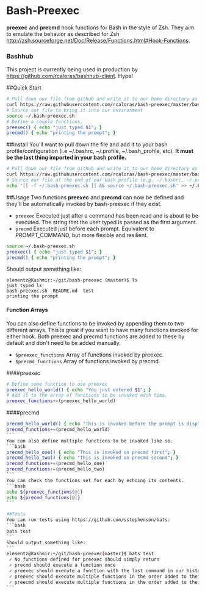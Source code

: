 Bash-Preexec
============

**preexec** and **precmd** hook functions for Bash in the style of Zsh. They aim to emulate the behavior as described for Zsh http://zsh.sourceforge.net/Doc/Release/Functions.html#Hook-Functions.

### Bashhub
This project is currently being used in production by https://github.com/rcaloras/bashhub-client. Hype!

##Quick Start
```bash
# Pull down our file from github and write it to our home directory as a hidden file.
curl https://raw.githubusercontent.com/rcaloras/bash-preexec/master/bash-preexec.sh > ~/.bash-preexec.sh
# Source our file to bring it into our environment
source ~/.bash-preexec.sh
# Define a couple functions.
preexec() { echo "just typed $1"; }
precmd() { echo "printing the prompt"; }
```

##Install
You'll want to pull down the file and add it to your bash profile/configuration (i.e ~/.bashrc, ~/.profile, ~/.bash_profile, etc). **It must be the last thing imported in your bash profile.**
```bash
# Pull down our file from github and write it to our home directory as a hidden file.
curl https://raw.githubusercontent.com/rcaloras/bash-preexec/master/bash-preexec.sh > ~/.bash-preexec.sh
# Source our file at the end of our bash profile (e.g. ~/.bashrc, ~/.profile, or ~/.bash_profile)
echo '[[ -f ~/.bash-preexec.sh ]] && source ~/.bash-preexec.sh' >> ~/.bashrc
```

##Usage
Two functions **preexec** and **precmd** can now be defined and they'll be automatically invoked by bash-preexec if they exist.

* `preexec` Executed just after a command has been read and is about to be executed. The string that the user typed is passed as the first argument.
* `precmd` Executed just before each prompt. Equivalent to PROMPT_COMMAND, but more flexible and resilient.
```bash
source ~/.bash-preexec.sh
preexec() { echo "just typed $1"; }
precmd() { echo "printing the prompt"; }
```
Should output something like:
```
elementz@Kashmir:~/git/bash-preexec (master)$ ls
just typed ls
bash-preexec.sh  README.md  test
printing the prompt
```
#### Function Arrays
You can also define functions to be invoked by appending them to two different arrays. This is great if you want to have many functions invoked for either hook. Both preexec and precmd functions are added to these by default and don't need to be added manually.
* `$preexec_functions` Array of functions invoked by preexec.
* `$precmd_functions` Array of functions invoked by precmd.

####preexec
```bash
# Define some function to use preexec
preexec_hello_world() { echo "You just entered $1"; }
# Add it to the array of functions to be invoked each time.
preexec_functions+=(preexec_hello_world)
```
####precmd
````bash
precmd_hello_world() { echo "This is invoked before the prompt is displayed"; }
precmd_functions+=(precmd_hello_world)
```
You can also define multiple functions to be invoked like so.
```bash
precmd_hello_one() { echo "This is invoked on precmd first"; }
precmd_hello_two() { echo "This is invoked on precmd second"; }
precmd_functions+=(precmd_hello_one)
precmd_functions+=(precmd_hello_two)
```
You can check the functions set for each by echoing its contents.
```bash
echo ${preexec_functions[@]} 
echo ${precmd_functions[@]} 
```

##Tests
You can run tests using https://github.com/sstephenson/bats.
```bash
bats test
```
Should output something like:
```
elementz@Kashmir:~/git/bash-preexec(master)$ bats test
 ✓ No functions defined for preexec should simply return
 ✓ precmd should execute a function once
 ✓ preexec should execute a function with the last command in our history
 ✓ preexec should execute multiple functions in the order added to their arrays
 ✓ preecmd should execute multiple functions in the order added to their arrays
```
